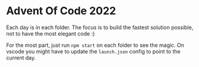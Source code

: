 # Advent Of Code 2022

Each day is in each folder. The focus is to build the fastest solution possible, not to have the most elegant code :)

For the most part, just run `npm start` on each folder to see the magic. On vscode you might have to update the `launch.json` config to point to the current day.
